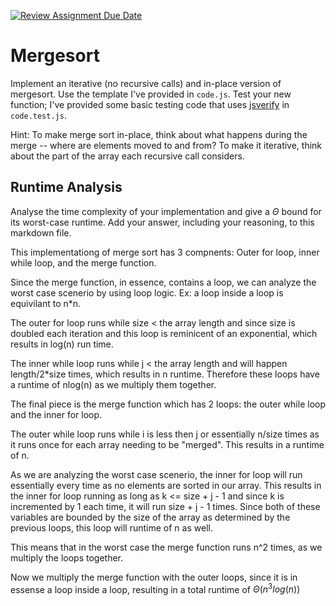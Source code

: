 [![Review Assignment Due Date](https://classroom.github.com/assets/deadline-readme-button-24ddc0f5d75046c5622901739e7c5dd533143b0c8e959d652212380cedb1ea36.svg)](https://classroom.github.com/a/1uurLsu5)
# Mergesort

Implement an iterative (no recursive calls) and in-place version of mergesort.
Use the template I've provided in `code.js`. Test your new function; I've
provided some basic testing code that uses
[jsverify](https://jsverify.github.io/) in `code.test.js`.

Hint: To make merge sort in-place, think about what happens during the merge --
where are elements moved to and from? To make it iterative, think about the
part of the array each recursive call considers.

## Runtime Analysis

Analyse the time complexity of your implementation and give a $\Theta$ bound for
its worst-case runtime. Add your answer, including your reasoning, to this
markdown file.

This implementationg of merge sort has 3 compnents:
Outer for loop, inner while loop, and the merge function.

Since the merge function, in essence, contains a loop, we can analyze the worst case scenerio
by using loop logic. Ex: a loop inside a loop is equivilant to n*n.

The outer for loop runs while size < the array length and since size is doubled each iteration and this loop 
is reminicent of an exponential, which results in log(n) run time.

The inner while loop runs while j < the array length and will happen length/2*size times,
which results in n runtime. Therefore these loops have a runtime of nlog(n) as we multiply them together.

The final piece is the merge function which has 2 loops: the outer while loop and the inner for loop.

The outer while loop runs while i is less then j or essentially n/size times as it runs once for each array 
needing to be "merged". This results in a runtime of n.

As we are analyzing the worst case scenerio, the inner for loop will run essentially every time as no elements 
are sorted in our array. This results in the inner for loop running as long as k <= size + j - 1 and since k 
is incremented by 1 each time, it will run size + j - 1 times. Since both of these variables are bounded by
the size of the array as determined by the previous loops, this loop will runtime of n as well.

This means that in the worst case the merge function runs n^2 times, as we multiply the loops together.

Now we multiply the merge function with the outer loops, since it is in essense a loop inside a loop, resulting in a 
total runtime of $\Theta (n^3log(n))$



